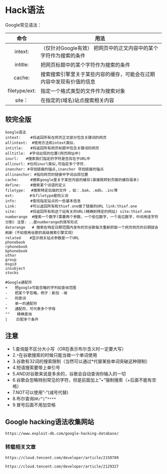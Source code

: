 # Hack语法

Google常见语法：

|     命令      | 用法                                                         |
| :-----------: | ------------------------------------------------------------ |
|    intext:    | （仅针对Google有效） 把网页中的正文内容中的某个字符作为搜索的条件 |
|   intitle:    | 把网页标题中的某个字符作为搜索的条件                         |
|    cache:     | 搜索搜索引擎里关于某些内容的缓存，可能会在过期内容中发现有价值的信息 |
| filetype/ext: | 指定一个格式类型的文件作为搜索对象                           |
|    site：     | 在指定的(域名)站点搜索相关内容                               |

## 较完全版

```
Google语法
intext:　　 #将返回所有在网页正文部分包含关键词的网页
allintext:  #使用方法和intext类似. 
intitle:　　#将返回所有网页标题中包含关键词的网页
alltitle:  #字词出现的位置(网页网址中)
inurl:　　#搜索我们指定的字符是否存在于URL中
allinurl: #也同inurl类似,可指定多个字符. 
inanchor: #寻找链接的锚点,inanchor 寻找链接的锚点
allinanchor: #指向网页的链接中字词出现位置
cache:　　  #搜索google里关于某些内容的缓存(直接跳转到页面的缓存版本)
define:　　 #搜索某个词语的定义
filetype:　 #搜索特定后缀的文件 ，如：.bak，.mdb，.inc等
ext:       #与filetype是同义词
info:　　   #查找指定站点的一些基本信息
Link:　　   #可以返回所有和thief.one做了链接的URL link:thief.one
site:　　   #将返回所有和这个站有关的URL(精确到特定的网站) site:thief.one
numberange  #搜索一个数字(需要两个参数，一个低位数字，一个高位数字，中间用连字符分割) 注意: ..是numberange的简写形式
datarange   # 搜索在特定日期范围内发布的页谷歌每次重新抓取一个网页网页的日期就会刷新（不如使用谷歌的高级搜索引擎实现）
related    #显示相关站点参数是一个URL 
phonebook
rphonebook
bphonebook
uthor
group
msgid
insubject
stocks

#Google通配符
+　　把google可能忽略的字列如查询范围
-　　把某个字忽略，例子：新加 -坡
~　　同意词
.　　单一的通配符
*　　通配符，可代表多个字母
""　　精确查询
|    匹配多个条件
```

## 注意

- 1.查询是不区分大小写（OR在表示布尔含义时一定要大写）
- 2.`*`在谷歌搜索的时候只能当做一个单词使用
- 3.谷歌有32词的搜索限制（当然可以通过*代替某些单词突破这种限制）
- 4.短语搜索要带上单引号
- 5.AND对谷歌来说是多余的，谷歌会自动查询你输入的一切
- 6.谷歌会忽略特别常见的字符，但是前面加上”+”强制搜索（+后面不能有空格）
- 7.NOT可以使用”-“(减号代替)
- 8.布尔查询`OR/“|”****`
- 9.冒号后面不用加空格

## Google hacking语法收集网站
`https://www.exploit-db.com/google-hacking-database/`



### 转载相关文章

`https://cloud.tencent.com/developer/article/2150789`

`https://cloud.tencent.com/developer/article/2129327`


